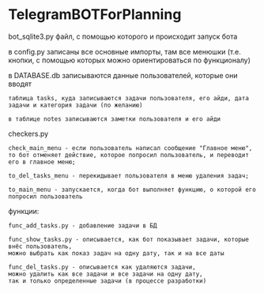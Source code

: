 # TelegramBOTForPlanning

bot_sqlite3.py файл, с помощью которого и происходит запуск бота

в config.py записаны все основные импорты, там все менюшки (т.е. кнопки, с помощью которых можно ориентироваться по функционалу)

в DATABASE.db записываются данные пользователей, которые они вводят

    таблица tasks, куда записываются задачи пользователя, его айди, дата задачи и категория задачи (по желанию)

    в таблице notes записываются заметки пользователя и его айди



checkers.py 

    check_main_menu - если пользователь написал сообщение "Главное меню",
    то бот отменяет действие, которое попросил пользователь, и переводит его в главное меню;
	  
    to_del_tasks_menu - перекидывает пользователя в меню удаления задач;
    
    to_main_menu - запускается, когда бот выполняет функцию, о которой его попросил пользователь
    
функции:

    func_add_tasks.py - добавление задачи в БД

    func_show_tasks.py - описывается, как бот показывает задачи, которые внёс пользователь,
    можно выбрать как показ задач на одну дату, так и на все даты

    func_del_tasks.py - описывается как удаляются задачи, 
    можно удалить как все задачи и все задачи на одну дату,
    так и только определенные задачи (в процессе разработки)
